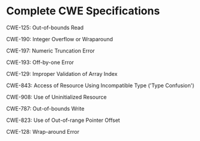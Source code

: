 

# Complete CWE Specifications

CWE-125: Out-of-bounds Read

CWE-190: Integer Overflow or Wraparound

CWE-197: Numeric Truncation Error

CWE-193: Off-by-one Error

CWE-129: Improper Validation of Array Index

CWE-843: Access of Resource Using Incompatible Type ('Type Confusion')

CWE-908: Use of Uninitialized Resource

CWE-787: Out-of-bounds Write

CWE-823: Use of Out-of-range Pointer Offset

CWE-128: Wrap-around Error